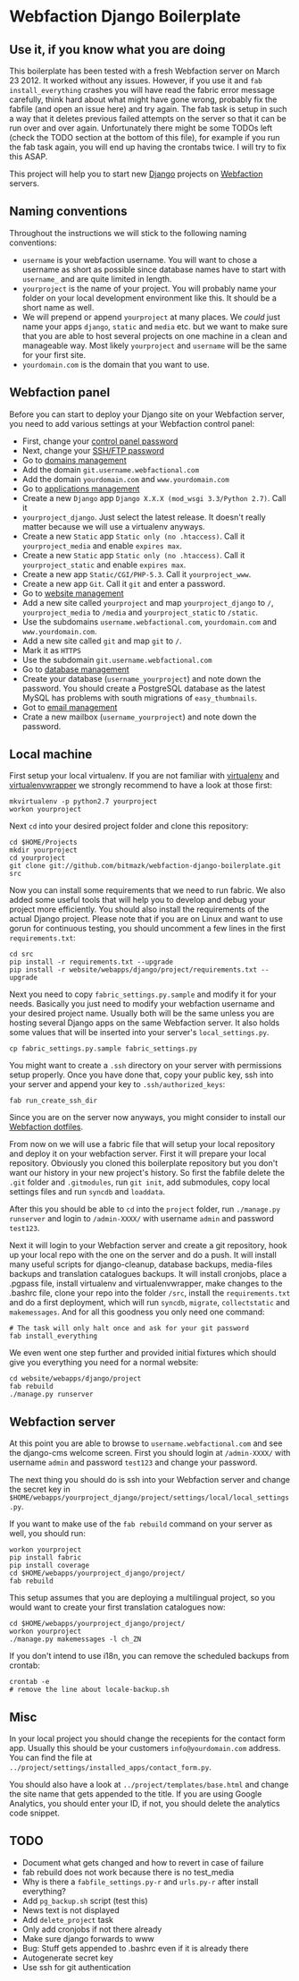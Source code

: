 # Webfaction Django Boilerplate

## Use it, if you know what you are doing

This boilerplate has been tested with a fresh Webfaction server on March 23 2012.
It worked without any issues. However, if you use it and ``fab install_everything``
crashes you will have read the fabric error message carefully, think hard about what
might have gone wrong, probably fix the fabfile (and open an issue here) and try again.
The fab task is setup in such a way that it deletes previous failed attempts on the
server so that it can be run over and over again. Unfortunately there might be some 
TODOs left (check the TODO section at the bottom of this file), for example if you
run the fab task again, you will end up having the crontabs twice. I will try to fix
this ASAP.

This project will help you to start new
[Django](https://www.djangoproject.com/) projects on
[Webfaction](http://www.webfaction.com/) servers.

## Naming conventions

Throughout the instructions we will stick to the following naming conventions:

* ``username`` is your webfaction username. You will want to chose a username
  as short as possible since database names have to start with ``username_``
  and are quite limited in length.
* ``yourproject`` is the name of your project. You will probably name your
  folder on your local development environment like this. It should be a short
  name as well.
* We will prepend or append ``yourproject`` at many places. We _could_ just
  name your apps ``django``, ``static`` and ``media`` etc. but we want to make
  sure that you are able to host several projects on one machine in a clean and
  manageable way. Most likely ``yourproject`` and ``username`` will be the same
  for your first site.
* ``yourdomain.com`` is the domain that you want to use.

## Webfaction panel

Before you can start to deploy your Django site on your Webfaction server,
you need to add various settings at your Webfaction control panel:

* First, change your
  [control panel password](https://my.webfaction.com/change_password/create)
* Next, change your
  [SSH/FTP password](https://my.webfaction.com/change_ssh_password/create)
* Go to
  [domains management](https://my.webfaction.com/domains)
* Add the domain ``git.username.webfactional.com``
* Add the domain ``yourdomain.com`` and ``www.yourdomain.com``
* Go to [applications management](https://my.webfaction.com/app_/list)
* Create a new ``Django`` app ``Django X.X.X (mod_wsgi 3.3/Python 2.7)``. Call it
* ``yourproject_django``. Just select the latest release. It doesn't really
  matter because we will use a virtualenv anyways.
* Create a new ``Static`` app ``Static only (no .htaccess)``. Call it
  ``yourproject_media`` and enable ``expires max``.
* Create a new ``Static`` app ``Static only (no .htaccess)``. Call it
  ``yourproject_static`` and enable ``expires max``.
* Create a new app ``Static/CGI/PHP-5.3``. Call it ``yourproject_www``.
* Create a new app ``Git``. Call it ``git`` and enter a password.
* Go to [website management](https://my.webfaction.com/site/list)
* Add a new site called ``yourproject`` and map ``yourproject_django`` to
  ``/``, ``yourproject_media`` to ``/media`` and ``yourproject_static`` to
  ``/static``.
* Use the subdomains ``username.webfactional.com``, ``yourdomain.com`` and
  ``www.yourdomain.com``.
* Add a new site called ``git`` and map ``git`` to ``/``.
* Mark it as ``HTTPS``
* Use the subdomain ``git.username.webfactional.com``
* Go to [database management](https://my.webfaction.com/database/create)
* Create your database (``username_yourproject``) and note down the password.
  You should create a PostgreSQL database as the latest MySQL has problems with
  south migrations of ``easy_thumbnails``.
* Got to [email management](https://my.webfaction.com/mailboxes)
* Crate a new mailbox (``username_yourproject``) and note down the password.

## Local machine

First setup your local virtualenv. If you are not familiar with
[virtualenv](http://pypi.python.org/pypi/virtualenv) and
[virtualenvwrapper](http://www.doughellmann.com/projects/virtualenvwrapper/)
we strongly recommend to have a look at those first:

    mkvirtualenv -p python2.7 yourproject
    workon yourproject

Next ``cd`` into your desired project folder and clone this repository:

    cd $HOME/Projects
    mkdir yourproject
    cd yourproject
    git clone git://github.com/bitmazk/webfaction-django-boilerplate.git src

Now you can install some requirements that we need to run fabric. We also added
some useful tools that will help you to develop and debug your project more
efficiently. You should also install the requirements of the actual Django
project. Please note that if you are on Linux and want to use gorun for continuous
testing, you should uncomment a few lines in the first ``requirements.txt``:

    cd src
    pip install -r requirements.txt --upgrade
    pip install -r website/webapps/django/project/requirements.txt --upgrade

Next you need to copy ``fabric_settings.py.sample`` and modify it for your needs.
Basically you just need to modify your webfaction username and your desired
project name. Usually both will be the same unless you are hosting several
Django apps on the same Webfaction server. It also holds some values that will
be inserted into your server's ``local_settings.py``.

    cp fabric_settings.py.sample fabric_settings.py

You might want to create a ``.ssh`` directory on your server with permissions
setup properly. Once you have done that, copy your public key, ssh into your
server and append your key to ``.ssh/authorized_keys``:

    fab run_create_ssh_dir
    
Since you are on the server now anyways, you might consider to install our
[Webfaction dotfiles](https://github.com/bitmazk/webfaction-dotfiles).

From now on we will use a fabric file that will setup your local repository and
deploy it on your webfaction server. First it will prepare your local repository.
Obviously you cloned this boilerplate repository but you don't want our history
in your new project's history. So first the fabfile delete the ``.git`` folder and
``.gitmodules``, run ``git init``, add submodules, copy local settings files
and run ``syncdb`` and ``loaddata``.

After this you should be able to ``cd`` into the ``project`` folder, run
``./manage.py runserver`` and login to ``/admin-XXXX/`` with username ``admin``
and password ``test123``.

Next it will login to your Webfaction server and create a git repository, hook
up your local repo with the one on the server and do a push. It will install many
useful scripts for django-cleanup, database backups, media-files backups and 
translation catalogues backups. It will install cronjobs, place a .pgpass file,
install virtualenv and virtualenvwrapper, make changes to the .bashrc file,
clone your repo into the folder ``/src``, install the ``requirements.txt`` and
do a first deployment, which will run ``syncdb``, ``migrate``, ``collectstatic`` and
``makemessages``. And for all this goodness you only need one command:

    # The task will only halt once and ask for your git password
    fab install_everything

We even went one step further and provided initial fixtures which should give
you everything you need for a normal website:

    cd website/webapps/django/project
    fab rebuild
    ./manage.py runserver


## Webfaction server

At this point you are able to browse to ``username.webfactional.com`` and see
the django-cms welcome screen. First you should login at ``/admin-XXXX/``
with username ``admin`` and password ``test123``  and change your password.

The next thing you should do is ssh into your Webfaction server and change
the secret key in
``$HOME/webapps/yourproject_django/project/settings/local/local_settings.py``.

If you want to make use of the ``fab rebuild`` command on your server as well,
you should run:

    workon yourproject
    pip install fabric
    pip install coverage
    cd $HOME/webapps/yourproject_django/project/
    fab rebuild

This setup assumes that you are deploying a multilingual project, so you would
want to create your first translation catalogues now:

    cd $HOME/webapps/yourproject_django/project/
    workon yourproject
    ./manage.py makemessages -l ch_ZN

If you don't intend to use i18n, you can remove the scheduled backups from
crontab:

    crontab -e
    # remove the line about locale-backup.sh

## Misc

In your local project you should change the recepients for the contact form
app. Usually this should be your customers ``info@yourdomain.com`` address.
You can find the file at
``../project/settings/installed_apps/contact_form.py``.

You should also have a look at ``../project/templates/base.html`` and change
the site name that gets appended to the title. If you are using Google
Analytics, you should enter your ID, if not, you should delete the analytics
code snippet.


## TODO

* Document what gets changed and how to revert in case of failure
* fab rebuild does not work because there is no test_media
* Why is there a ``fabfile_settings.py-r`` and ``urls.py-r`` after install everything?
* Add ``pg_backup.sh`` script (test this)
* News text is not displayed
* Add ``delete_project`` task
* Only add cronjobs if not there already
* Make sure django forwards to www
* Bug: Stuff gets appended to .bashrc even if it is already there
* Autogenerate secret key
* Use ssh for git authentication
